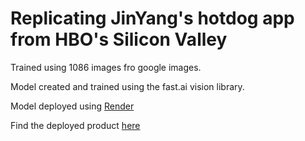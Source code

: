 # Replicating JinYang's hotdog app from HBO's Silicon Valley

Trained using 1086 images fro google images. 

Model created and trained using the fast.ai vision library.

Model deployed using [Render](https://render.com/)

Find the deployed product [here](https://hotdog-or-not.onrender.com/)
